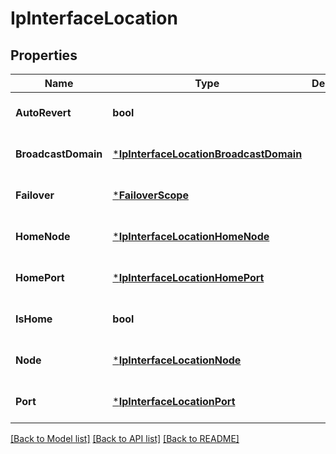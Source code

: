 # IpInterfaceLocation

## Properties
Name | Type | Description | Notes
------------ | ------------- | ------------- | -------------
**AutoRevert** | **bool** |  | [optional] [default to null]
**BroadcastDomain** | [***IpInterfaceLocationBroadcastDomain**](ip_interface_location_broadcast_domain.md) |  | [optional] [default to null]
**Failover** | [***FailoverScope**](failover_scope.md) |  | [optional] [default to null]
**HomeNode** | [***IpInterfaceLocationHomeNode**](ip_interface_location_home_node.md) |  | [optional] [default to null]
**HomePort** | [***IpInterfaceLocationHomePort**](ip_interface_location_home_port.md) |  | [optional] [default to null]
**IsHome** | **bool** |  | [optional] [default to null]
**Node** | [***IpInterfaceLocationNode**](ip_interface_location_node.md) |  | [optional] [default to null]
**Port** | [***IpInterfaceLocationPort**](ip_interface_location_port.md) |  | [optional] [default to null]

[[Back to Model list]](../README.md#documentation-for-models) [[Back to API list]](../README.md#documentation-for-api-endpoints) [[Back to README]](../README.md)


